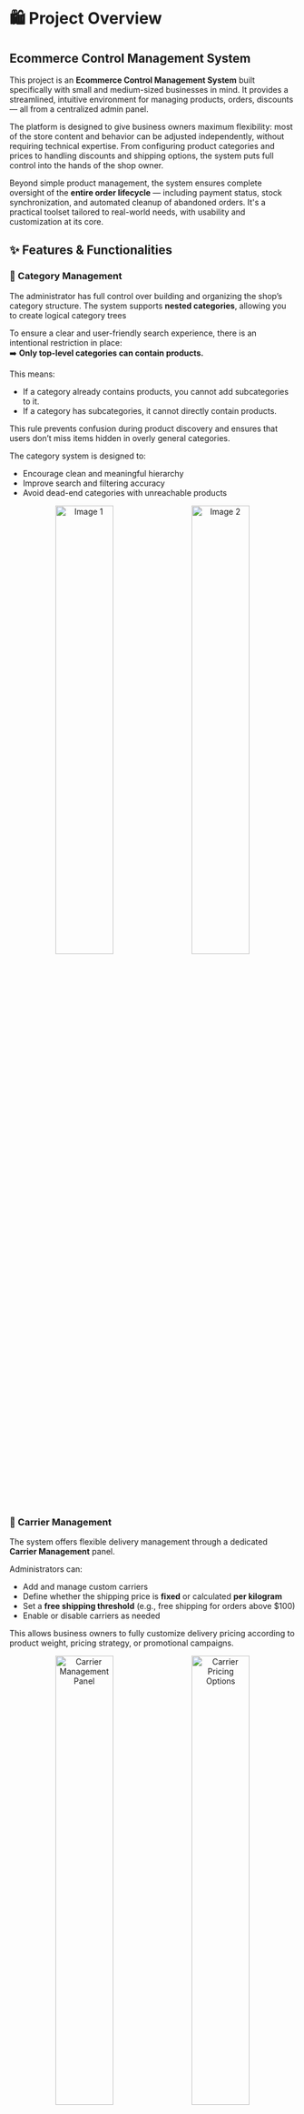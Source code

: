 # 🛍️ Project Overview
## Ecommerce Control Management System

This project is an **Ecommerce Control Management System** built specifically with small and medium-sized businesses in mind. It provides a streamlined, intuitive environment for managing products, orders, discounts — all from a centralized admin panel.

The platform is designed to give business owners maximum flexibility: most of the store content and behavior can be adjusted independently, without requiring technical expertise. From configuring product categories and prices to handling discounts and shipping options, the system puts full control into the hands of the shop owner.

Beyond simple product management, the system ensures complete oversight of the **entire order lifecycle** — including payment status, stock synchronization, and automated cleanup of abandoned orders. It's a practical toolset tailored to real-world needs, with usability and customization at its core.

## ✨ Features & Functionalities

### 📁 Category Management

The administrator has full control over building and organizing the shop’s category structure. The system supports **nested categories**, allowing you to create logical category trees

To ensure a clear and user-friendly search experience, there is an intentional restriction in place:  
➡️ **Only top-level categories can contain products.**

This means:
- If a category already contains products, you cannot add subcategories to it.
- If a category has subcategories, it cannot directly contain products.

This rule prevents confusion during product discovery and ensures that users don’t miss items hidden in overly general categories.

The category system is designed to:
- Encourage clean and meaningful hierarchy
- Improve search and filtering accuracy
- Avoid dead-end categories with unreachable products
<p align="center">
  <img src="https://github.com/user-attachments/assets/f10618b7-7f5c-49d0-b9d9-9edbd22338ad" alt="Image 1" width="45%"  style="margin-right: 10px;"/>
  <img src="https://github.com/user-attachments/assets/599df214-6c55-40ae-9bcf-3e36c03422e8" alt="Image 2" width="45%" />
</p>

### 🚚 Carrier Management

The system offers flexible delivery management through a dedicated **Carrier Management** panel.

Administrators can:
- Add and manage custom carriers
- Define whether the shipping price is **fixed** or calculated **per kilogram**
- Set a **free shipping threshold** (e.g., free shipping for orders above $100)
- Enable or disable carriers as needed

This allows business owners to fully customize delivery pricing according to product weight, pricing strategy, or promotional campaigns.

<p align="center">
  <img src="https://github.com/user-attachments/assets/96e307f8-f839-4b1f-a121-926437350c85" alt="Carrier Management Panel" width="45%" style="margin-right: 10px;" />
  <img src="https://github.com/user-attachments/assets/22c024af-8932-4646-b034-0fc47826ddd7" alt="Carrier Pricing Options" width="45%" />
</p>


### 🛍️ Product & Discount Management

The admin panel allows you to create and manage detailed product entries with full control over content, media, and pricing behavior.

Admins can:
- Set product name, price, stock, and category
- Write rich product descriptions using a built-in editor
- Upload up to **7 photos** for each product  
  - The **first photo** is treated as the **main product image**
  - Additional photos appear on the **product details page**
  - You can **easily change** which uploaded image is set as the main

You also have access to a powerful **shipping price factor** mechanism.

> ℹ️ **Shipping Price Factor**  
> This value is used to calculate shipping cost and defaults to the product's weight.  
> It becomes especially useful when:
> - The product is large but lightweight — you can increase the factor
> - The selected carrier charges per kilogram
> - You want to influence the shipping cost for specific items manually  
> 
> 💡 Example:  
> If a carrier charges $5 per kg and a product has a shipping factor of 2.5, the total shipping cost is $12.50.


#### 🎯 Discount Management

Discounts can be added in two ways:
- While **creating a new product**
- By **editing any existing product**

The admin can define:
- Discount **percentage**
- **Start** and **end date** (including time)
- Easily remove or overwrite the discount with one click

This flexible system allows you to plan future promotions, flash sales, or seasonal deals in advance.

<p align="center">
  <img src="https://github.com/user-attachments/assets/0d0cb7a1-dcce-485c-8f74-31720180d3e4" alt="Discount Scheduling" width="60%" />
</p>

### ⚙️ Webshop Settings

In the **Webshop Settings** panel, you can configure:

- The **name of your store** (displayed across the platform)
- The **currency** used for all orders and price displays

> 💡 Make sure the selected currency is supported by Stripe if you plan to enable online payments.


### 👥 User Management

The system includes a simple but effective **User Management** panel.

As a head admin, you can:
- **Block or unblock users** to restrict access without deleting their account
- **Create new admin accounts** to share management responsibilities with other trusted users

This feature ensures that access control remains in your hands while maintaining flexibility for team-based administration.


### 📦 Order Management

The system provides a comprehensive **Order Management** experience tailored for both regular users and administrators.

---

#### 👤 User Order Access

Each user has access to a personal **My Orders** dashboard, where they can:

- View a list of their past orders
- See details like:
  - Order date
  - Order status
  - Payment status
  - Total price
- Click on any order to see its full summary:
  - Ordered items (name, quantity, price)
  - Shipping method and delivery status

This section allows users to monitor their purchases and get clear visibility into the fulfillment process.

---

#### 🛠️ Admin Order Management

Administrators can manage the full lifecycle of all orders via the **Admin Order Panel**.

They can:

- View all orders in a searchable and filterable table
- Click on any order to:
  - Edit customer and shipping details
  - See payment information
  - Update the order status

<p align="center">
  <img src="https://github.com/user-attachments/assets/ce1359bb-e0bf-402d-8448-d739403aea74" alt="Order Summary Admin Panel" width="80%" />
</p>

> ⚠️ **Important Requirement Before Marking as Shipped**
> 
> Before changing the order status to `Shipped`, the following fields must be properly filled out:
> 
> - ✅ **Carrier**
> - ✅ **Tracking Link**
> - ✅ **Shipping Date** (valid and not left as default)

If any of these fields are missing, the system should block the update and inform the admin.

---

#### 📄 Order PDF Export

Each order has a **Download PDF** button available in the admin panel.

This allows for easy archiving or order sharing for administrative or logistical purposes.




### 🔄 Stock & Price Lifecycle

Due to the dynamic nature of pricing, discounts, and stock levels, the system includes built-in validation and adjustment mechanisms to ensure consistency and avoid overselling.

Here's how it works:

- 🛒 **Cart Validation on Entry**  
  Each time a user opens their cart, the system re-validates the **current price and stock** of each product.  
  If anything has changed (e.g., product went on sale, stock decreased), the user is immediately informed, and the cart is automatically adjusted to reflect the correct server-side state.

- 💳 **Final Validation Before Payment**  
  Just before redirecting to the payment provider (e.g. Stripe), a **final stock check** is performed.  
  If a product's stock is insufficient to fulfill the quantity in the cart, the system:
  - Notifies the user
  - Automatically lowers the quantity to the highest possible amount

- 📉 **Stock Deduction After Payment Confirmation**  
  Stock is only reduced once payment is successfully confirmed.  
  This prevents stock loss from abandoned or failed payments and ensures that only finalized orders affect inventory.

This entire flow guarantees:
- Accurate pricing
- Real-time stock integrity
- A seamless shopping experience without confusing order failures

### 💡 User-Friendly Features

The platform includes a range of modern enhancements designed to make the shopping and checkout experience smooth, secure, and efficient for customers.

#### 💳 Stripe Payment Integration

The system uses **Stripe** to securely handle online payments.

- Users are redirected to a secure Stripe Checkout page
- All payment information is processed externally — no sensitive data is stored by the webshop
- Stripe supports multiple payment methods (e.g. cards, wallets, bank transfers depending on region)
- 
#### 📧 Order Status Email Notifications

To keep customers fully informed, the system automatically sends an **email notification** every time the status of their order changes.

Examples include:
- Order created
- Order moved to `Processing`
- Order has been `Shipped`

Emails include:
- Order summary
- Current status
- Tracking information (if available)

This ensures transparency and builds trust with the customer.

#### 🔐 Social Login Options

To streamline account creation and login, users can authenticate using:

- ✅ **Facebook**
- ✅ **Google**

This saves time during checkout and improves onboarding for returning customers.

#### ⏳ Payment Grace Period

If a user creates an order but the payment **fails** or is **abandoned**, the system gives them a **1-hour window** to complete the payment.

After this time:
- The order is automatically deleted
- All reserved stock is restored
- This prevents inventory from being locked due to unpaid orders

#### 🛒 Cart Persistence After Logout

To enhance the user experience, the system **preserves the shopping cart** even after logout:

- Cart data is stored for up to **1 hour**
- When the user logs back in, their cart is restored automatically
- This prevents frustration from accidentally lost sessions and supports longer browsing sessions

